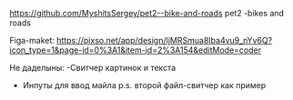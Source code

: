 https://github.com/MyshitsSergey/pet2--bike-and-roads
pet2 -bikes and roads

Figa-maket: https://pixso.net/app/design/IjMRSmua8Iba4vu9_nYv6Q?icon_type=1&page-id=0%3A1&item-id=2%3A154&editMode=coder

Не даделыны:
-Свитчер картинок и текста
- Инпуты для ввод майла
p.s.  второй файл-свитчер как пример